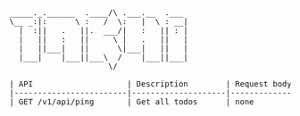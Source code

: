 <pre>
_____._.______  .____/\ .___.__  .___ 
\__ _:|:      \ :   /  \:   |  \ : __|
  |  :||   .   ||.  ___/|   :   || : |
  |   ||   :   ||     \ |   .   ||   |
  |   ||___|   ||      \|___|   ||   |
  |___|    |___||___\  /    |___||___|
                     \/               

| API                    | Description        | Request body | Response body  |
|------------------------|--------------------|--------------|----------------|
| GET /v1/api/ping       | Get all todos      | none         | json           |

</pre>                                      
